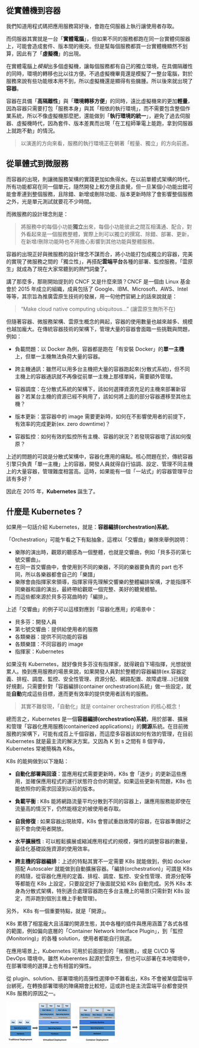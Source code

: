 ## 從實體機到容器

我們知道用程式碼把應用服務寫好後，會跑在伺服器上執行讓使用者存取。

而伺服器其實就是一台「**實體電腦**」，但如果不同的服務都跑在同一台實體伺服器上，可能會造成套件、版本間的衝突。但是幫每個服務都買一台實體機顯然不划算，因此有了「**虛擬機**」的出現。

在實體電腦上*模擬*出多個虛擬機，讓每個服務都有自己的獨立環境，在具備隔離性的同時，環境的轉移也比以往方便。不過虛擬機畢竟還是模擬了一整台電腦，對於服務來說有些功能根本用不到，所以虛擬機還是顯得有些臃腫。所以後來就出現了**容器**。

容器在具備「**高隔離性**」與「**環境轉移方便**」的同時，遠比虛擬機來的更加**輕量**，因為容器只需要打包「服務本身」與其「相依的執行環境」，而不需要包含整個作業系統，所以不像虛擬機那麼肥，還能做到「**執行環境的統一**」，避免了過去伺服器、虛擬機時代，因為套件、版本差異而出現「在工程師筆電上能跑，拿到伺服器上就跑不動」的情況。

> 以演進的方向來看，服務的執行環境正在朝著「輕量、獨立」的方向前進。

## 從單體式到微服務

而容器的出現，則讓微服務架構的實踐更加如魚得水。在以前單體式架構的時代，所有功能都寫在同一個單元，隨然開發上較方便且直覺，但一旦某個小功能出錯可能會牽連到整個服務，且除錯、新增或刪除功能、版本更新時除了會影響整個服務之外，光是單元測試就要花不少時間。

而微服務的設計理念則是：

> 將服務中的每個小功能**獨立**出來，每個小功能彼此之間互相溝通、配合，對外看起來是一個服務整體，實際上則可以獨立的撰寫、除錯、部署、更新，在新增/刪除功能時也不用擔心影響到其他功能與整體服務。

容器的出現正好與微服務的設計理念不謀而合，將小功能打包成獨立的容器，完美的實現了微服務之間的「獨立性」，再搭配**雲端平台**各種的部署、監控服務，「雲原生」就成為了現在大家常聽到的熱門詞彙了。

講了那麼多，那剛開始提到的 CNCF 又是什麼來頭？CNCF 是一個由 Linux 基金會於 2015 年成立的組織，成員包括了 Google、IBM、Microsoft、AWS、Intel 等等，其宗旨為推廣雲原生技術的發展，用一句他們官網上的話來說就是：

> “Make cloud native computing ubiquitous…”  (讓雲原生無所不在)

但隨著容器、微服務架構、雲原生概念的興起，容器的使用數量也越來越多、規模也越加龐大。在傳統容器技術的架構下，管理大量的容器會面臨一些挑戰與問題，例如：

* 負載問題：以 Docker 為例，容器都是跑在「有安裝 Docker」的**單一主機**上，但單一主機無法負荷大量的容器。

* 跨主機通訊：雖然可以用多台主機把大量的容器跑起來(分散式系統)，但不同主機上的容器通訊就不再像從前單一主機上那樣單純，需要額外管理。

* 容器調度：在分散式系統的架構下，該如何選擇資源充足的主機來部署新容器？若某台主機的資源已經不夠用了，該如何將上面的部分容器遷移至其他主機？

* 版本更新：當容器中的 image 需要更新時，如何在不影響使用者的前提下，有效率的完成更新(ex. zero downtime)？

* 容器監控：如何有效的監控所有主機、容器的狀況？若發現容器壞了該如何復原？

上述的問題的可說是分散式架構中，容器化應用的痛點。核心問題在於，傳統容器引擎只負責「單一主機」上的容器，開發人員就得自行協調、設定、管理不同主機上的大量容器，管理難度相當高。這時，如果能有一個「一站式」的容器管理平台該有多好？

因此在 2015 年，**Kubernetes** 誕生了。

## 什麼是 Kubernetes？

如果用一句話介紹 Kubernetes，就是：**容器編排(orchestration)系統**。

「Orchestration」可能乍看之下有點抽象，這裡以「交響曲」樂隊來舉例說明：

* 樂隊的演出時，觀眾的聽感為一個整體，也就是交響曲，例如「貝多芬的第七號交響曲」。
* 在同一首交響曲中，會使用到不同的樂器，不同的樂器要負責的 part 也不同，所以各樂器都會自己的「樂譜」
* 樂隊會由指揮家來領導，指揮家得先理解交響樂的整體編排架構，才能指揮不同樂器和諧的演出，最終帶給觀眾一個完整、美好的聽覺體驗。
* 而這些都來源於貝多芬寫曲時的「編排」。

上述「交響曲」的例子可以這樣對應到「容器化應用」的場景中：

* 貝多芬：開發人員
* 第七號交響曲：提供給使用者的服務
* 各類樂器：提供不同功能的容器
* 各類樂譜：不同容器的 image
* 指揮家：Kubernetes

如果沒有 Kubernetes，就好像貝多芬沒有指揮家，就得親自下場指揮，光想就很累人。換到應用服務的場景來說，如果開發人員對於整體的容器編排(ex.容器定義、排程、調度、監控、安全性管理、資源分配、網路配置、故障處理...)已經做好規劃，只需要針對「容器編排(container orchestration)系統」做一些設定，就能**自動**完成這些目標，進而更有效率的提供使用者該有的服務。


> 其實不難發現，「自動化」就是 container orchestration 的核心概念！

總而言之，Kubernetes 是一個**容器編排(orchestration)系統**，用於部署、擴展和管理「容器化應用服務(containerized applications)」的**開源**系統。在目前微服務的架構下，可能有成百上千個容器，而這麼多容器該如何有效的管理，在目前 Kubernetes 就是最主流的解決方案。又因為 K 到 s 之間有 8 個字母，Kubernetes 常被簡稱為 K8s。

K8s 的能夠做到以下幾點：

  * **自動化部署與回滾**：當應用程式需要更新時，K8s 會「逐步」的更新這些應用，並確保應用程式的運行狀態符合你的期望。如果這些更新有問題，K8s 也能依照你的需求回滾到以前的版本。

  * **負載平衡** : K8s 能將網路流量平均分散到不同的容器上，讓應用服務能即使在流量高的情況下，仍然能穩定的被使用者存取。

  * **自我修復** : 如果容器出現故障，K8s 會嘗試重啟故障的容器，在容器準備好之前不會向使用者開放。

  * **水平擴展性** : 可以輕鬆擴展或縮減應用程式的規模，彈性的調整容器的數量，最佳化基礎設施資源的使用效率。

  * **跨主機的容器編排**：上述的特點其實不一定需要 K8s 就能做到，例如 docker 搭配 Autoscaler 就能做到自動擴展容器。「編排(orchestration)」可謂是 K8s 的精隨，從容器化應用的定義、排程、調度、監控、安全性管理、資源分配等等都能在 K8s 上設定，只要設定好了後面就交給 K8s 自動完成。另外 K8s 本身為分散式架構，特別適合處理容器跑在多台主機上的場景(只需針對 K8s 設定，而非跑到個別主機上手動管理)。
  
另外， K8s 有一個重要特點，就是「開源」。

K8s 累積了相當龐大且活躍的開源生態，其中各種的插件與應用涵蓋了各式各樣的範圍，例如偏向底層的「Container Network Interface Plugin」，到「監控(Monitoring)」的各種 solution，使用者都能自行挑選。

在應用場景上，Kubernetes 可用於前面提到的「微服務」，或是 CI/CD 等 DevOps 環境中。雖然 Kuberentes 起源於雲原生，但也可以部署在本地環境中，在部署環境的選擇上也有相當的彈性。

從 plugin、solution、部署環境的高彈性選擇中不難看出，K8s 不會被某個雲端平台綁死，在轉換部署環境的陣痛期會比較短，這或許也是主流雲端平台都會提供 K8s 服務的原因之一。

![alt text](image-8.png)